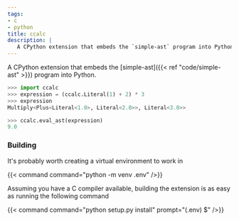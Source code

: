 ```yaml
---
tags:
- c
- python
title: ccalc
description: |
   A CPython extension that embeds the `simple-ast` program into Python
---
```


A CPython extension that embeds the [simple-ast]({{< ref "code/simple-ast" >}})
program into Python.

``` python
>>> import ccalc
>>> expression = (ccalc.Literal(1) + 2) * 3
>>> expression
Multiply<Plus<Literal<1.0>, Literal<2.0>>, Literal<3.0>>

>>> ccalc.eval_ast(expression)
9.0
```

### Building

It's probably worth creating a virtual environment to work in

{{< command command="python -m venv .env" />}}

Assuming you have a C compiler available, building the extension is as easy as
running the following command

{{< command command="python setup.py install" prompt="(.env) $" />}}
